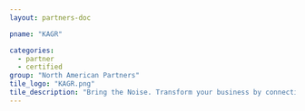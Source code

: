 ```yaml
---
layout: partners-doc

pname: "KAGR"

categories: 
  - partner
  - certified
group: "North American Partners"
tile_logo: "KAGR.png"
tile_description: "Bring the Noise. Transform your business by connecting disparate data systems to drive business result  and insights: Data Warehousing & Visualizations. Predictive Analytics. Strategic Marketing. Data Management Consulting."
---
```


